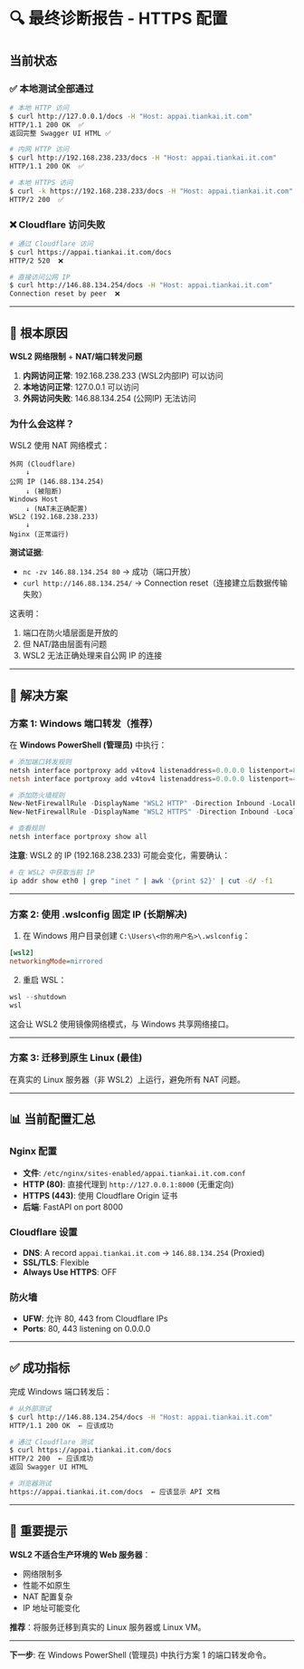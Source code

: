 # 🔍 最终诊断报告 - HTTPS 配置

## 当前状态

### ✅ 本地测试全部通过

```bash
# 本地 HTTP 访问
$ curl http://127.0.0.1/docs -H "Host: appai.tiankai.it.com"
HTTP/1.1 200 OK  ✅
返回完整 Swagger UI HTML ✅

# 内网 HTTP 访问
$ curl http://192.168.238.233/docs -H "Host: appai.tiankai.it.com"
HTTP/1.1 200 OK  ✅

# 本地 HTTPS 访问
$ curl -k https://192.168.238.233/docs -H "Host: appai.tiankai.it.com"
HTTP/2 200  ✅
```

### ❌ Cloudflare 访问失败

```bash
# 通过 Cloudflare 访问
$ curl https://appai.tiankai.it.com/docs
HTTP/2 520  ❌

# 直接访问公网 IP
$ curl http://146.88.134.254/docs -H "Host: appai.tiankai.it.com"
Connection reset by peer  ❌
```

---

## 🎯 根本原因

**WSL2 网络限制** + **NAT/端口转发问题**

1. **内网访问正常**: 192.168.238.233 (WSL2内部IP) 可以访问
2. **本地访问正常**: 127.0.0.1 可以访问
3. **外网访问失败**: 146.88.134.254 (公网IP) 无法访问

### 为什么会这样？

WSL2 使用 NAT 网络模式：
```
外网 (Cloudflare)
    ↓
公网 IP (146.88.134.254)
    ↓ (被阻断)
Windows Host
    ↓ (NAT未正确配置)
WSL2 (192.168.238.233)
    ↓
Nginx (正常运行)
```

**测试证据**:
- `nc -zv 146.88.134.254 80` → 成功（端口开放）
- `curl http://146.88.134.254/` → Connection reset（连接建立后数据传输失败）

这表明：
1. 端口在防火墙层面是开放的
2. 但 NAT/路由层面有问题
3. WSL2 无法正确处理来自公网 IP 的连接

---

## 🔧 解决方案

### 方案 1: Windows 端口转发（推荐）

在 **Windows PowerShell (管理员)** 中执行：

```powershell
# 添加端口转发规则
netsh interface portproxy add v4tov4 listenaddress=0.0.0.0 listenport=80 connectaddress=192.168.238.233 connectport=80
netsh interface portproxy add v4tov4 listenaddress=0.0.0.0 listenport=443 connectaddress=192.168.238.233 connectport=443

# 添加防火墙规则
New-NetFirewallRule -DisplayName "WSL2 HTTP" -Direction Inbound -LocalPort 80 -Protocol TCP -Action Allow
New-NetFirewallRule -DisplayName "WSL2 HTTPS" -Direction Inbound -LocalPort 443 -Protocol TCP -Action Allow

# 查看规则
netsh interface portproxy show all
```

**注意**: WSL2 的 IP (192.168.238.233) 可能会变化，需要确认：
```bash
# 在 WSL2 中获取当前 IP
ip addr show eth0 | grep "inet " | awk '{print $2}' | cut -d/ -f1
```

---

### 方案 2: 使用 .wslconfig 固定 IP (长期解决)

1. 在 Windows 用户目录创建 `C:\Users\<你的用户名>\.wslconfig`：

```ini
[wsl2]
networkingMode=mirrored
```

2. 重启 WSL：
```powershell
wsl --shutdown
wsl
```

这会让 WSL2 使用镜像网络模式，与 Windows 共享网络接口。

---

### 方案 3: 迁移到原生 Linux (最佳)

在真实的 Linux 服务器（非 WSL2）上运行，避免所有 NAT 问题。

---

## 📊 当前配置汇总

### Nginx 配置
- **文件**: `/etc/nginx/sites-enabled/appai.tiankai.it.com.conf`
- **HTTP (80)**: 直接代理到 `http://127.0.0.1:8000` (无重定向)
- **HTTPS (443)**: 使用 Cloudflare Origin 证书
- **后端**: FastAPI on port 8000

### Cloudflare 设置
- **DNS**: A record `appai.tiankai.it.com` → `146.88.134.254` (Proxied)
- **SSL/TLS**: Flexible
- **Always Use HTTPS**: OFF

### 防火墙
- **UFW**: 允许 80, 443 from Cloudflare IPs
- **Ports**: 80, 443 listening on 0.0.0.0

---

## ✅ 成功指标

完成 Windows 端口转发后：

```bash
# 从外部测试
$ curl http://146.88.134.254/docs -H "Host: appai.tiankai.it.com"
HTTP/1.1 200 OK  ← 应该成功

# 通过 Cloudflare 测试
$ curl https://appai.tiankai.it.com/docs
HTTP/2 200  ← 应该成功
返回 Swagger UI HTML

# 浏览器测试
https://appai.tiankai.it.com/docs  ← 应该显示 API 文档
```

---

## 🚨 重要提示

**WSL2 不适合生产环境的 Web 服务器**：
- 网络限制多
- 性能不如原生
- NAT 配置复杂
- IP 地址可能变化

**推荐**：将服务迁移到真实的 Linux 服务器或 Linux VM。

---

**下一步**: 在 Windows PowerShell (管理员) 中执行方案 1 的端口转发命令。
